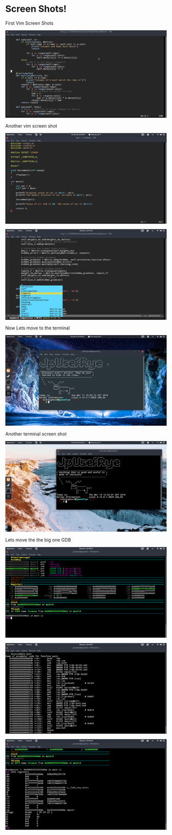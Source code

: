# Screen Shots!

First Vim Screen Shots

![vim1](images/vim.png)

Another vim screen shot

![vim2](images/vim2.png)

![vim3](images/keycomplete.png)

Now Lets move to the terminal

![terminal1](images/terminal.png)

Another terminal screen shot

![terminal2](images/terminal2.png)

Lets move the the big one GDB

![gdb1](images/gdb1.png)

![gdb2](images/gdb2.png)

![gdb3](images/gdb3.png)
